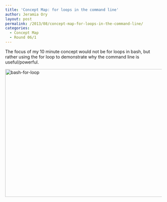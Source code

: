 ```yaml
---
title: 'Concept Map: for loops in the command line'
author: Jeramia Ory
layout: post
permalink: /2013/08/concept-map-for-loops-in-the-command-line/
categories:
  - Concept Map
  - Round 06/1
---
```

The focus of my 10 minute concept would not be for loops in bash, but rather using the for loop to demonstrate why the command line is useful/powerful.

[<img class="aligncenter size-large wp-image-4000" alt="bash-for-loop" src="http://teaching.software-carpentry.org/wp-content/uploads/2013/08/bash-for-loop-1024x598.jpeg" width="707" height="412" />][1]

 [1]: http://teaching.software-carpentry.org/wp-content/uploads/2013/08/bash-for-loop.jpeg